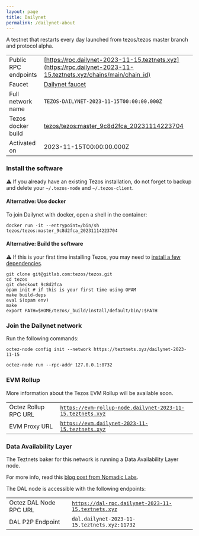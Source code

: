```yaml
---
layout: page
title: Dailynet
permalink: /dailynet-about
---
```


A testnet that restarts every day launched from tezos/tezos master branch and protocol alpha.

| | |
|-------|---------------------|
| Public RPC endpoints | [https://rpc.dailynet-2023-11-15.teztnets.xyz](https://rpc.dailynet-2023-11-15.teztnets.xyz/chains/main/chain_id)<br/> |
| Faucet | [Dailynet faucet](https://faucet.dailynet-2023-11-15.teztnets.xyz) |
| Full network name | `TEZOS-DAILYNET-2023-11-15T00:00:00.000Z` |
| Tezos docker build | [tezos/tezos:master_9c8d2fca_20231114223704](https://hub.docker.com/r/tezos/tezos/tags?page=1&ordering=last_updated&name=master_9c8d2fca_20231114223704) |
| Activated on | 2023-11-15T00:00:00.000Z |





### Install the software

⚠️  If you already have an existing Tezos installation, do not forget to backup and delete your `~/.tezos-node` and `~/.tezos-client`.



#### Alternative: Use docker

To join Dailynet with docker, open a shell in the container:

```
docker run -it --entrypoint=/bin/sh tezos/tezos:master_9c8d2fca_20231114223704
```

#### Alternative: Build the software

⚠️  If this is your first time installing Tezos, you may need to [install a few dependencies](https://tezos.gitlab.io/introduction/howtoget.html#setting-up-the-development-environment-from-scratch).

```
git clone git@gitlab.com:tezos/tezos.git
cd tezos
git checkout 9c8d2fca
opam init # if this is your first time using OPAM
make build-deps
eval $(opam env)
make
export PATH=$HOME/tezos/_build/install/default/bin/:$PATH
```

### Join the Dailynet network

Run the following commands:

```
octez-node config init --network https://teztnets.xyz/dailynet-2023-11-15

octez-node run --rpc-addr 127.0.0.1:8732
```


### EVM Rollup

More information about the Tezos EVM Rollup will be available soon.

| | |
|-------|---------------------|
| Octez Rollup RPC URL | [`https://evm-rollup-node.dailynet-2023-11-15.teztnets.xyz`](https://evm-rollup-node.dailynet-2023-11-15.teztnets.xyz/global/block/head) |
| EVM Proxy URL | [`https://evm.dailynet-2023-11-15.teztnets.xyz`](https://evm.dailynet-2023-11-15.teztnets.xyz) |




### Data Availability Layer

The Teztnets baker for this network is running a Data Availability Layer node.

For more info, read this [blog post from Nomadic Labs](https://research-development.nomadic-labs.com/data-availability-layer-tezos.html).

The DAL node is accessible with the following endpoints:

| | |
|-------|---------------------|
| Octez DAL Node RPC URL | [`https://dal-rpc.dailynet-2023-11-15.teztnets.xyz`](https://dal-rpc.dailynet-2023-11-15.teztnets.xyz) |
| DAL P2P Endpoint | `dal.dailynet-2023-11-15.teztnets.xyz:11732` |




